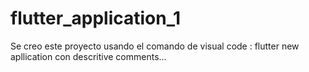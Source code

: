 # flutter_application_1

Se creo este proyecto usando el comando de visual code : flutter new apllication con descritive comments...
